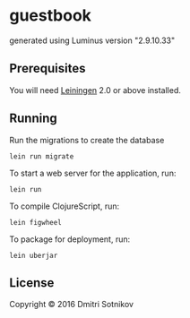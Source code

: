 # guestbook

generated using Luminus version "2.9.10.33"

## Prerequisites

You will need [Leiningen][1] 2.0 or above installed.

[1]: https://github.com/technomancy/leiningen

## Running

Run the migrations to create the database

    lein run migrate

To start a web server for the application, run:

    lein run
    
To compile ClojureScript, run:

    lein figwheel
    
To package for deployment, run:  

    lein uberjar

## License

Copyright © 2016 Dmitri Sotnikov
